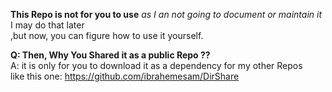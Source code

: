 **This Repo is not for you to use** _as I an not going to document or maintain it_ <br>
I may do that later <br>
,but now, you can figure how to use it yourself.<br>

**Q: Then, Why You Shared it as a public Repo ??**<br>
A: it is only for you to download it as a dependency for my other Repos<br>
like this one: https://github.com/ibrahemesam/DirShare

